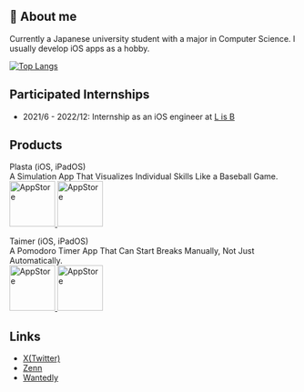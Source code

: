 ## 📝 About me
Currently a Japanese university student with a major in Computer Science.
I usually develop iOS apps as a hobby.

[![Top Langs](https://github-readme-stats.vercel.app/api/top-langs/?username=taichone&theme=radical)](https://github.com/anuraghazra/github-readme-stats)

## Participated Internships
- 2021/6 - 2022/12: Internship as an iOS engineer at [L is B](https://l-is-b.com/)

## Products
Plasta (iOS, iPadOS)  
A Simulation App That Visualizes Individual Skills Like a Baseball Game.  
<a href="https://apps.apple.com/app/id6478379835">
    <img src="https://is1-ssl.mzstatic.com/image/thumb/Purple112/v4/6e/63/d0/6e63d0d0-5074-de91-faa5-ca0a7815af39/AppIcon-0-0-1x_U007epad-0-P3-85-220.png/460x0w.webp" alt="AppStore" height="80"/>
</a>
<a href="https://apps.apple.com/app/id6478379835">
    <img src="https://tools.applemediaservices.com/api/badges/download-on-the-app-store/black/ja-jp?size=250x83&amp;releaseDate=1636588800&amp;h=14686f5e6cca0a1d7adf5d55bda66cdc" alt="AppStore" height="80"/>
</a>

Taimer (iOS, iPadOS)  
A Pomodoro Timer App That Can Start Breaks Manually, Not Just Automatically.  
<a href="https://apps.apple.com/jp/app/taimer-ずっと集中できるシンプルなタイマー/id1611016284">
    <img src="https://is1-ssl.mzstatic.com/image/thumb/Purple122/v4/c7/95/2a/c7952ac6-fe7b-bc0d-124b-d0f60c42c76b/AppIcon-0-1x_U007emarketing-0-7-0-85-220.png/460x0w.webp" alt="AppStore" height="80"/>
</a>
<a href="https://apps.apple.com/jp/app/taimer-ずっと集中できるシンプルなタイマー/id1611016284">
    <img src="https://tools.applemediaservices.com/api/badges/download-on-the-app-store/black/ja-jp?size=250x83&amp;releaseDate=1636588800&amp;h=14686f5e6cca0a1d7adf5d55bda66cdc" alt="AppStore" height="80"/>
</a>

## Links
- [X(Twitter)](https://twitter.com/taichone)
- [Zenn](https://zenn.dev/taichone)
- [Wantedly](https://www.wantedly.com/id/miki_taichi)
